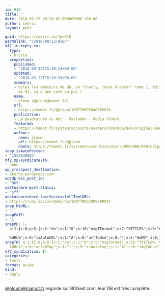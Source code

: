 ```yaml
---
id: 918
title: ''
date: 2018-09-22 20:28:02.000000000 +00:00
author: cedric
layout: post

guid: https://cedric.io/?p=918
permalink: "/2018/09/22/918/"
mf2_in-reply-to:
  type:
  - h-cite
  properties:
    published:
    - '2018-09-22T15:20:33+00:00'
    updated:
    - '2018-09-22T15:20:33+00:00'
    summary:
    - Dites les amateurs de BD, un "Charly, jouet d'enfer" tome 1, édition originale
      de 91, ça a une cote ou pas ?
    name:
    - ploum (@ploum@mamot.fr)
    url:
    - https://mamot.fr/@ploum/100770095640705074
    publication:
    - La Quadrature du Net - Mastodon - Media Fédéré
    featured:
    - https://mamot.fr/system/accounts/avatars/000/006/840/original/e0eef3e5704f33ca.jpeg
    author:
      name: ploum
      url: https://mamot.fr/@ploum
      photo: https://mamot.fr/system/accounts/avatars/000/006/840/original/e0eef3e5704f33ca.jpeg
snap_isAutoPosted:
- '1537640882'
mf2_mp-syndicate-to:
- none
wp_crosspost_destination:
- akyrho.wordpress.com
wordpress_post_id:
- '869'
mastoshare-post-status:
- 'off'
mastoshareshare-lastSuccessfullTootURL:
- https://ruby.social/@akyrho/100770832909709042
snap_MYURL:
- ''
snapEdIT:
- '1'
snapMD: |-
  a:1:{i:0;a:6:{s:2:"do";s:1:"0";s:10:"msgTFormat";s:7:"%TITLE%";s:9:"msgFormat";s:19:"%FULLTEXT%

  %URL%";s:9:"isAutoURL";s:1:"A";s:8:"urlToUse";s:0:"";s:4:"doMD";i:0;}}"
snapTW: a:1:{i:0;a:8:{s:2:"do";s:1:"0";s:9:"msgFormat";s:26:"%TITLE%. %EXCERPT% -
  %URL%";s:8:"attchImg";s:1:"1";s:9:"isAutoImg";s:1:"A";s:8:"imgToUse";s:0:"";s:9:"isAutoURL";s:1:"A";s:8:"urlToUse";s:0:"";s:4:"doTW";i:0;}}
mf2_syndication: []
categories:
- toots
format: aside
kind:
- Reply
---
```

@ploum@mamot.fr regarde sur BDGest.com, leur DB est très complète.